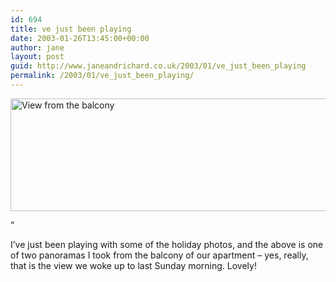 ```yaml
---
id: 694
title: ve just been playing
date: 2003-01-26T13:45:00+00:00
author: jane
layout: post
guid: http://www.janeandrichard.co.uk/2003/01/ve_just_been_playing
permalink: /2003/01/ve_just_been_playing/
---
```

<img src="http://v1.janeandrichard.co.uk/blog/img/panaramafrombalconypart2_800x180.jpg" width="800" height="180" alt="View from the balcony" />

&#8221;

I&#8217;ve just been playing with some of the holiday photos, and the above is one of two panoramas I took from the balcony of our apartment &#8211; yes, really, that is the view we woke up to last Sunday morning. Lovely!